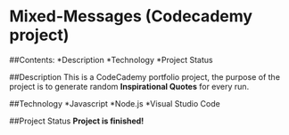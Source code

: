 # Mixed-Messages (Codecademy project)

##Contents:
*Description
*Technology
*Project Status

##Description
This is a CodeCademy portfolio project, the purpose of the project is to generate random **Inspirational  Quotes** for every run.

##Technology
*Javascript
*Node.js
*Visual Studio Code

##Project Status
**Project is finished!**
